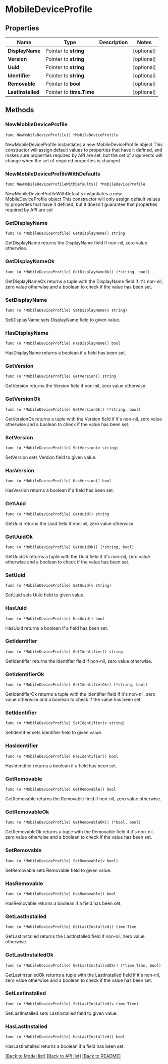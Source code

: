# MobileDeviceProfile

## Properties

Name | Type | Description | Notes
------------ | ------------- | ------------- | -------------
**DisplayName** | Pointer to **string** |  | [optional] 
**Version** | Pointer to **string** |  | [optional] 
**Uuid** | Pointer to **string** |  | [optional] 
**Identifier** | Pointer to **string** |  | [optional] 
**Removable** | Pointer to **bool** |  | [optional] 
**LastInstalled** | Pointer to **time.Time** |  | [optional] 

## Methods

### NewMobileDeviceProfile

`func NewMobileDeviceProfile() *MobileDeviceProfile`

NewMobileDeviceProfile instantiates a new MobileDeviceProfile object
This constructor will assign default values to properties that have it defined,
and makes sure properties required by API are set, but the set of arguments
will change when the set of required properties is changed

### NewMobileDeviceProfileWithDefaults

`func NewMobileDeviceProfileWithDefaults() *MobileDeviceProfile`

NewMobileDeviceProfileWithDefaults instantiates a new MobileDeviceProfile object
This constructor will only assign default values to properties that have it defined,
but it doesn't guarantee that properties required by API are set

### GetDisplayName

`func (o *MobileDeviceProfile) GetDisplayName() string`

GetDisplayName returns the DisplayName field if non-nil, zero value otherwise.

### GetDisplayNameOk

`func (o *MobileDeviceProfile) GetDisplayNameOk() (*string, bool)`

GetDisplayNameOk returns a tuple with the DisplayName field if it's non-nil, zero value otherwise
and a boolean to check if the value has been set.

### SetDisplayName

`func (o *MobileDeviceProfile) SetDisplayName(v string)`

SetDisplayName sets DisplayName field to given value.

### HasDisplayName

`func (o *MobileDeviceProfile) HasDisplayName() bool`

HasDisplayName returns a boolean if a field has been set.

### GetVersion

`func (o *MobileDeviceProfile) GetVersion() string`

GetVersion returns the Version field if non-nil, zero value otherwise.

### GetVersionOk

`func (o *MobileDeviceProfile) GetVersionOk() (*string, bool)`

GetVersionOk returns a tuple with the Version field if it's non-nil, zero value otherwise
and a boolean to check if the value has been set.

### SetVersion

`func (o *MobileDeviceProfile) SetVersion(v string)`

SetVersion sets Version field to given value.

### HasVersion

`func (o *MobileDeviceProfile) HasVersion() bool`

HasVersion returns a boolean if a field has been set.

### GetUuid

`func (o *MobileDeviceProfile) GetUuid() string`

GetUuid returns the Uuid field if non-nil, zero value otherwise.

### GetUuidOk

`func (o *MobileDeviceProfile) GetUuidOk() (*string, bool)`

GetUuidOk returns a tuple with the Uuid field if it's non-nil, zero value otherwise
and a boolean to check if the value has been set.

### SetUuid

`func (o *MobileDeviceProfile) SetUuid(v string)`

SetUuid sets Uuid field to given value.

### HasUuid

`func (o *MobileDeviceProfile) HasUuid() bool`

HasUuid returns a boolean if a field has been set.

### GetIdentifier

`func (o *MobileDeviceProfile) GetIdentifier() string`

GetIdentifier returns the Identifier field if non-nil, zero value otherwise.

### GetIdentifierOk

`func (o *MobileDeviceProfile) GetIdentifierOk() (*string, bool)`

GetIdentifierOk returns a tuple with the Identifier field if it's non-nil, zero value otherwise
and a boolean to check if the value has been set.

### SetIdentifier

`func (o *MobileDeviceProfile) SetIdentifier(v string)`

SetIdentifier sets Identifier field to given value.

### HasIdentifier

`func (o *MobileDeviceProfile) HasIdentifier() bool`

HasIdentifier returns a boolean if a field has been set.

### GetRemovable

`func (o *MobileDeviceProfile) GetRemovable() bool`

GetRemovable returns the Removable field if non-nil, zero value otherwise.

### GetRemovableOk

`func (o *MobileDeviceProfile) GetRemovableOk() (*bool, bool)`

GetRemovableOk returns a tuple with the Removable field if it's non-nil, zero value otherwise
and a boolean to check if the value has been set.

### SetRemovable

`func (o *MobileDeviceProfile) SetRemovable(v bool)`

SetRemovable sets Removable field to given value.

### HasRemovable

`func (o *MobileDeviceProfile) HasRemovable() bool`

HasRemovable returns a boolean if a field has been set.

### GetLastInstalled

`func (o *MobileDeviceProfile) GetLastInstalled() time.Time`

GetLastInstalled returns the LastInstalled field if non-nil, zero value otherwise.

### GetLastInstalledOk

`func (o *MobileDeviceProfile) GetLastInstalledOk() (*time.Time, bool)`

GetLastInstalledOk returns a tuple with the LastInstalled field if it's non-nil, zero value otherwise
and a boolean to check if the value has been set.

### SetLastInstalled

`func (o *MobileDeviceProfile) SetLastInstalled(v time.Time)`

SetLastInstalled sets LastInstalled field to given value.

### HasLastInstalled

`func (o *MobileDeviceProfile) HasLastInstalled() bool`

HasLastInstalled returns a boolean if a field has been set.


[[Back to Model list]](../README.md#documentation-for-models) [[Back to API list]](../README.md#documentation-for-api-endpoints) [[Back to README]](../README.md)


